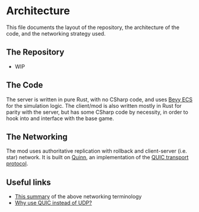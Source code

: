 # Architecture

This file documents the layout of the repository, the architecture of the code, and the networking strategy used.

## The Repository

- WIP

## The Code

The server is written in pure Rust, with no CSharp code, and uses [Bevy ECS](https://bevyengine.org/) for the simulation logic. The client/mod is also written mostly in Rust for parity with the server, but has some CSharp code by necessity, in order to hook into and interface with the base game.

## The Networking

The mod uses authoritative replication with rollback and client-server (i.e. star) network. It is built on [Quinn](https://github.com/quinn-rs/quinn), an implementation of the [QUIC transport protocol](https://quicwg.org/).

## Useful links
- [This summary](https://github.com/bevyengine/bevy/discussions/8675) of the above networking terminology
- [Why use QUIC instead of UDP?](https://github.com/Henauxg/bevy_quinnet#quic-as-a-game-networking-protocol)
